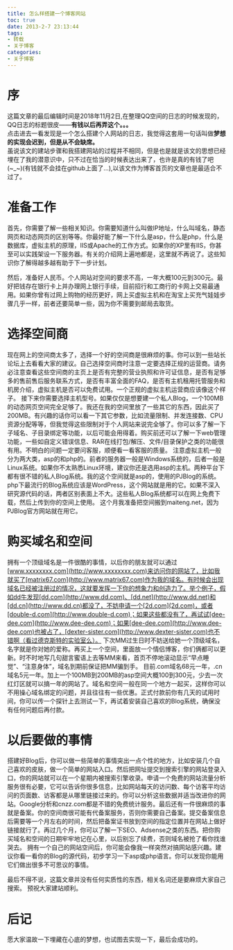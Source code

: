 ```yaml
---
title: 怎么样搭建一个博客网站
toc: true
date: 2013-2-7 23:13:44
tags:
- 转载
- 关于博客
categories:
- 关于博客
---
```

# 序

这篇文章的最后编辑时间是2018年11月2日,在整理QQ空间的日志的时候发现的，QQ日志的标题很皮——**有钱以后再弄这个。。。**  
点击进去一看发现是一个怎么搭建个人网站的日志，我觉得这套用一句话叫做**梦想的实现会迟到，但是从不会缺席。**  
虽说该文的建站步骤和我搭建网站的过程并不相同，但是也是就是该文的思想已经埋在了我的潜意识中，只不过在恰当的时候表达出来了，也许是真的有钱了吧(~_~)(有钱就不会挂在github上面了...),以该文作为博客首页的文章也是最适合不过了。

# 准备工作
首先，你需要了解一些相关知识。你需要知道什么叫做IP地址，什么叫域名，静态网页和动态网页的区别等等。你最好能了解一下什么是asp，什么是php，什么是数据库，虚拟主机的原理，IIS或Apache的工作方式。如果你的XP里有IIS，你甚至可以实践架设一下服务器。有关的介绍网上遍地都是，这里就不再说了。这些知识你了解得越多越有助于下一步计划。

然后，准备好人民币。个人网站对空间的要求不高，一年大概100元到300元。最好把钱存在银行卡上并办理网上银行手续，目前招行和工商行的卡网上交易最通用。如果你曾有过网上购物的经历更好，网上买虚拟主机和在淘宝上买充气娃娃步骤几乎一样，前者还要简单一些，因为你不需要到邮局去取货。

# 选择空间商

现在网上的空间商太多了，选择一个好的空间商是很麻烦的事。你可以到一些站长论坛上去看看大家的建议。自己选择空间商时注意一定要选择正规的运营商。请务必注意查看这些空间商的主页上是否有完整的营业执照和许可证信息，是否有足够多的售前售后服务联系方式，是否有丰富全面的FAQ，是否有主机租用托管服务和机房介绍，虚拟主机是否可以免费试用。一个正规的虚拟主机运营商应该像这个样子。
接下来你需要选择主机型号。如果仅仅是想要建一个私人Blog，一个100MB的动态网页空间完全足够了。我还在我的空间里放了一些其它的东西，因此买了200MB。有兴趣的话你可以看一下其它参数，比如流量限制、并发连接数、CPU资源分配等等，但我觉得这些限制对于个人网站来说完全够了。你可以多了解一下子域名、子目录绑定等功能，以后可能会用得着。购买前还可以了解一下web管理功能，一些如自定义错误信息、RAR在线打包/解压、文件/目录保护之类的功能很有用。不明白的问题一定要问客服，顺便看一看客服的质量。
注意虚拟主机一般分为两大类，asp的和php的。前者的服务器一般是Windows系统的，后者一般是Linux系统。如果你不太熟悉Linux环境，建议你还是选用asp的主机。两种平台下都有很不错的私人Blog系统。我的这个空间就是asp的，使用的PJBlog的系统。php下最流行的Blog系统应该是WordPress，这个网站就是用的它。如果不深入研究源代码的话，两者区别表面上不大。这些私人Blog系统都可以在网上免费下载，然后上传到你的空间上使用。
这个月我准备把空间搬到maiteng.net，因为PJBlog官方网站就在用它。

# 购买域名和空间

拥有一个顶级域名是一件很酷的事情，以后你的朋友就可以通过[www.xxxxxxxx.com](http://www.xxxxxxxx.com)来访问你的网站了，比如我就买了[matrix67.com](http://www.matrix67.com)作为我的域名。有时候会出现域名已经被注册过的情况，这就要发挥一下你的想象力和创造力了。举个例子，假如dd牛发现[dd.com](http://www.dd.com)、[dd.net](http://www.dd.net)和[dd.cn](http://www.dd.cn)都没了，不妨申请一个[2d.com](2d.com)，或者[double-d.com](http://www.double-d.com)；如果这些都没有了，再试试[dee-dee.com](http://www.dee-dee.com)；如果[dee-dee.com](http://www.dee-dee.com)也被占了，[dexter-sister.com](http://www.dexter-sister.com)也不错啊（看过德克斯特的实验室么）。
下次MM过生日时不妨送给她一个顶级域名，名字就是你对她的爱称。再买上一个空间，里面放一个情侣博客，你们俩都可以更新。时不时地写几句甜言蜜语上去等MM来看，首页不停地滚动显示“早点睡觉”、“注意身体”，域名到期前保证把MM骗到手。
目前.com域名68元一年，.cn域名5元一年。加上一个100MB到200MB的asp空间大概100到300元，少去一次红灯区就可以搞一年的网站了。域名和空间一般在同一个地方一起买，这样你可以不用操心域名绑定的问题，并且往往有一些优惠。正式付款前你有几天的试用时间，你可以传一个探针上去测试一下，再试着安装自己喜欢的Blog系统，确保没有任何问题后再付款。

# 以后要做的事情

搭建好Blog后，你可以做一些简单的事情突出一点个性的地方，比如安装几个自己喜欢的皮肤，做一个简单的网站入口。然后把网址提交到搜索引擎的网站登录入口，你的网站就可以在一个星期内被搜索引擎收录。申请一个免费的网站流量分析服务很有必要，它可以告诉你很多信息，比如网站每天的访问数、每个访客平均访问的页面数、访客都是从哪里链接过来的。你可以分析这些数据并适当改进你的网站。Google分析和cnzz.com都是不错的免费统计服务。最后还有一件很麻烦的事就是备案。你的空间商很可能有代备案服务，否则你需要自己备案。提交备案信息后需要等一个月左右的时间，然后把备案证书放到空间的指定位置并在网站上做好链接就行了。再过几个月，你可以了解一下SEO、Adsense之类的东西。把你购买域名和空间的日期牢牢地记在心里，以后别忘了续费，否则域名被抢了看你找谁哭去。
拥有一个自己的网站空间后，你可能会像我一样突然对搞网站感兴趣。建议你看一看你的Blog的源代码，初步学习一下asp或php语言。你可以发现你能用它们做出很多不可思议的事情。

最后不得不说，这篇文章并没有任何实质性的东西，相关名词还是要麻烦大家自己搜索。
预祝大家建站顺利。

# 后记

愿大家温故一下埋藏在心底的梦想，也试图去实现一下，最后会成功的。

